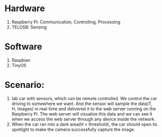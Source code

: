 # Hardware
1. Raspberry Pi: Communication, Controlling, Processing
2. TELOSB: Sensing

# Software
1. Raspbian
2. TinyOS

# Scenario:
1. lab car with sensors, which can be remote controlled. We control the car driving to somewhere we want. And the sensor will sample the data(T, H, Images) in real-time and delivered it to the web server running on the Raspberry Pi. The web server will visualize this data and we can see it when we access the web server through any device inside the network.
2. When the car ran into a dark area(H < threshold), the car should open its spotlight to make the camera successfully capture the image.
